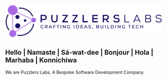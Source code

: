 <h1 align="center">
  <img src="https://raw.githubusercontent.com/puzzlers-labs/.github/main/profile/assets/logo.png" alt="Puzzlers Labs" />
</h1>

## Hello | Namaste | Sá-wat-dee | Bonjour | Hola | Marhaba | Konnichiwa

We are Puzzlers Labs. A Bespoke Software Development Company.

<!--

**Here are some ideas to get you started:**

🙋‍♀️ A short introduction - what is your organization all about?
🌈 Contribution guidelines - how can the community get involved?
👩‍💻 Useful resources - where can the community find your docs? Is there anything else the community should know?
🍿 Fun facts - what does your team eat for breakfast?
🧙 Remember, you can do mighty things with the power of [Markdown](https://docs.github.com/github/writing-on-github/getting-started-with-writing-and-formatting-on-github/basic-writing-and-formatting-syntax)
-->
